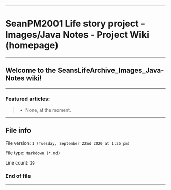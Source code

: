 
***

# SeanPM2001 Life story project - Images/Java Notes - Project Wiki (homepage)

***

## Welcome to the SeansLifeArchive_Images_Java-Notes wiki!

***

### Featured articles:

> * None, at the moment.

***

## File info

File version: `1 (Tuesday, September 22nd 2020 at 1:25 pm)`

File type: `Markdown (*.md)`

Line count: `29`

### End of file

***
